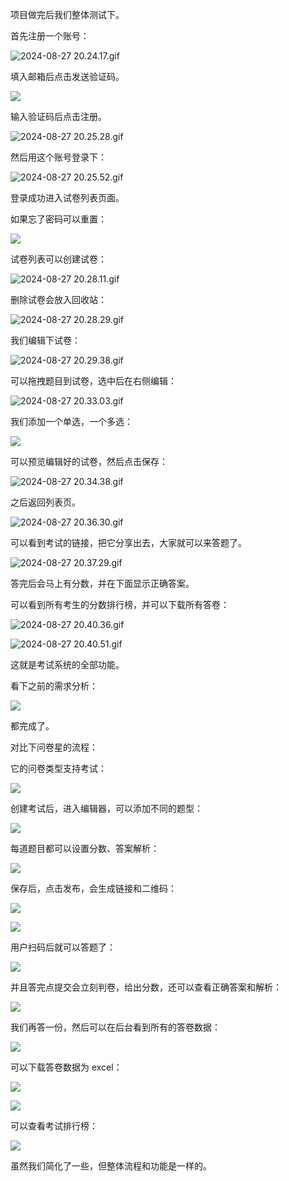 项目做完后我们整体测试下。

首先注册一个账号：

![2024-08-27 20.24.17.gif](./image/170-1.png)

填入邮箱后点击发送验证码。


![](//liushuaiyang.oss-cn-shanghai.aliyuncs.com/nest-docs/image/170-2.png)

输入验证码后点击注册。

![2024-08-27 20.25.28.gif](./image/170-3.png)

然后用这个账号登录下：

![2024-08-27 20.25.52.gif](./image/170-4.png)

登录成功进入试卷列表页面。

如果忘了密码可以重置：


![](//liushuaiyang.oss-cn-shanghai.aliyuncs.com/nest-docs/image/170-5.png)

试卷列表可以创建试卷：


![2024-08-27 20.28.11.gif](./image/170-6.png)

删除试卷会放入回收站：

![2024-08-27 20.28.29.gif](./image/170-7.png)

我们编辑下试卷：


![2024-08-27 20.29.38.gif](./image/170-8.png)

可以拖拽题目到试卷，选中后在右侧编辑：


![2024-08-27 20.33.03.gif](./image/170-9.png)

我们添加一个单选，一个多选：

![](//liushuaiyang.oss-cn-shanghai.aliyuncs.com/nest-docs/image/170-10.png)

可以预览编辑好的试卷，然后点击保存：

![2024-08-27 20.34.38.gif](./image/170-11.png)

之后返回列表页。

![2024-08-27 20.36.30.gif](./image/170-12.png)

可以看到考试的链接，把它分享出去，大家就可以来答题了。

![2024-08-27 20.37.29.gif](./image/170-13.png)

答完后会马上有分数，并在下面显示正确答案。

可以看到所有考生的分数排行榜，并可以下载所有答卷：

![2024-08-27 20.40.36.gif](./image/170-14.png)

![2024-08-27 20.40.51.gif](./image/170-15.png)

这就是考试系统的全部功能。

看下之前的需求分析：

![](//liushuaiyang.oss-cn-shanghai.aliyuncs.com/nest-docs/image/170-16.png)

都完成了。

对比下问卷星的流程：

它的问卷类型支持考试：

![](//liushuaiyang.oss-cn-shanghai.aliyuncs.com/nest-docs/image/170-17.png)

创建考试后，进入编辑器，可以添加不同的题型：

![](//liushuaiyang.oss-cn-shanghai.aliyuncs.com/nest-docs/image/170-18.png)

每道题目都可以设置分数、答案解析：

![](//liushuaiyang.oss-cn-shanghai.aliyuncs.com/nest-docs/image/170-19.png)

保存后，点击发布，会生成链接和二维码：

![](//liushuaiyang.oss-cn-shanghai.aliyuncs.com/nest-docs/image/170-20.png)

![](//liushuaiyang.oss-cn-shanghai.aliyuncs.com/nest-docs/image/170-21.png)

用户扫码后就可以答题了：

![](//liushuaiyang.oss-cn-shanghai.aliyuncs.com/nest-docs/image/170-22.png)

并且答完点提交会立刻判卷，给出分数，还可以查看正确答案和解析：

![](//liushuaiyang.oss-cn-shanghai.aliyuncs.com/nest-docs/image/170-23.png)

我们再答一份，然后可以在后台看到所有的答卷数据：

![](//liushuaiyang.oss-cn-shanghai.aliyuncs.com/nest-docs/image/170-24.png)

可以下载答卷数据为 excel：

![](//liushuaiyang.oss-cn-shanghai.aliyuncs.com/nest-docs/image/170-25.png)

![](//liushuaiyang.oss-cn-shanghai.aliyuncs.com/nest-docs/image/170-26.png)

可以查看考试排行榜：

![](//liushuaiyang.oss-cn-shanghai.aliyuncs.com/nest-docs/image/170-27.png)

虽然我们简化了一些，但整体流程和功能是一样的。
